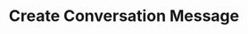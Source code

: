 ---
title: Create Conversation Message
excerpt: |-
  Create a new conversation message.

  Required scopes:
  + **post**
  + **conversate**
api:
  file: lolzteam-public-api-forum.json
  operationId: Conversations.Messages.Create
deprecated: false
hidden: false
metadata:
  title: ''
  description: ''
  robots: index
next:
  description: ''
---